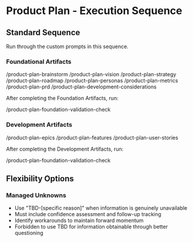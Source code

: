 # Product Plan - Execution Sequence

## Standard Sequence
Run through the custom prompts in this sequence.

### Foundational Artifacts
/product-plan-brainstorm
/product-plan-vision
/product-plan-strategy
/product-plan-roadmap
/product-plan-personas
/product-plan-metrics
/product-plan-prd
/product-plan-development-considerations

After completing the Foundation Artifacts, run:

/product-plan-foundation-validation-check

### Development Artifacts
/product-plan-epics
/product-plan-features
/product-plan-user-stories

After completing the Development Artifacts, run:

/product-plan-foundation-validation-check

## Flexibility Options

### Managed Unknowns
- Use "TBD-[specific reason]" when information is genuinely unavailable
- Must include confidence assessment and follow-up tracking
- Identify workarounds to maintain forward momentum
- Forbidden to use TBD for information obtainable through better questioning

